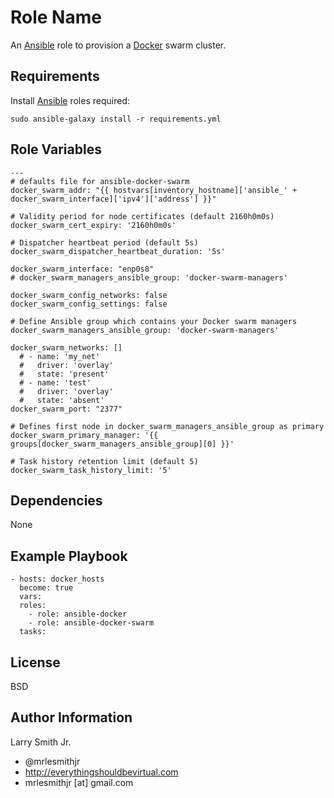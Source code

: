 Role Name
=========

An [Ansible] role to provision a [Docker] swarm cluster.

Requirements
------------

Install [Ansible] roles required:
```
sudo ansible-galaxy install -r requirements.yml
```

Role Variables
--------------

```
---
# defaults file for ansible-docker-swarm
docker_swarm_addr: "{{ hostvars[inventory_hostname]['ansible_' + docker_swarm_interface]['ipv4']['address'] }}"

# Validity period for node certificates (default 2160h0m0s)
docker_swarm_cert_expiry: '2160h0m0s'

# Dispatcher heartbeat period (default 5s)
docker_swarm_dispatcher_heartbeat_duration: '5s'

docker_swarm_interface: "enp0s8"
# docker_swarm_managers_ansible_group: 'docker-swarm-managers'

docker_swarm_config_networks: false
docker_swarm_config_settings: false

# Define Ansible group which contains your Docker swarm managers
docker_swarm_managers_ansible_group: 'docker-swarm-managers'

docker_swarm_networks: []
  # - name: 'my_net'
  #   driver: 'overlay'
  #   state: 'present'
  # - name: 'test'
  #   driver: 'overlay'
  #   state: 'absent'
docker_swarm_port: "2377"

# Defines first node in docker_swarm_managers_ansible_group as primary
docker_swarm_primary_manager: '{{ groups[docker_swarm_managers_ansible_group][0] }}'

# Task history retention limit (default 5)
docker_swarm_task_history_limit: '5'

```

Dependencies
------------

None

Example Playbook
----------------

```
- hosts: docker_hosts
  become: true
  vars:
  roles:
    - role: ansible-docker
    - role: ansible-docker-swarm
  tasks:
```

License
-------

BSD

Author Information
------------------


Larry Smith Jr.
- @mrlesmithjr
- http://everythingshouldbevirtual.com
- mrlesmithjr [at] gmail.com

[Ansible]: <https://www.ansible.com>
[Docker]: <https://www.docker.com>
